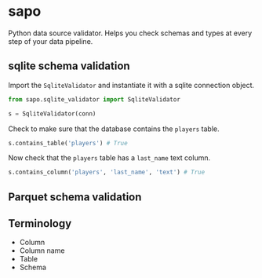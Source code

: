 # sapo

Python data source validator.  Helps you check schemas and types at every step of your data pipeline.

## sqlite schema validation

Import the `SqliteValidator` and instantiate it with a sqlite connection object.

```python
from sapo.sqlite_validator import SqliteValidator

s = SqliteValidator(conn)
```

Check to make sure that the database contains the `players` table.

```python
s.contains_table('players') # True
```

Now check that the `players` table has a `last_name` text column.

```python
s.contains_column('players', 'last_name', 'text') # True
```

## Parquet schema validation



## Terminology

* Column
* Column name
* Table
* Schema

